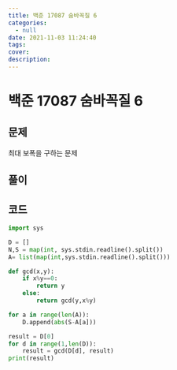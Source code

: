 ```yaml
---
title: 백준 17087 숨바꼭질 6
categories:
  - null
date: 2021-11-03 11:24:40
tags:
cover:
description:
---
```

<!-- 
튜토리얼, 하우 투 가이드, 설명 ,레퍼런스 
https://documentation.divio.com/tutorials/
-->
# 백준 17087 숨바꼭질 6
## 문제

최대 보폭을 구하는 문제

## 풀이

## 코드

```PYTHON
import sys

D = []
N,S = map(int, sys.stdin.readline().split())
A= list(map(int,sys.stdin.readline().split()))

def gcd(x,y):
    if x%y==0:
        return y
    else:
        return gcd(y,x%y)

for a in range(len(A)):
    D.append(abs(S-A[a]))

result = D[0]
for d in range(1,len(D)):
    result = gcd(D[d], result)
print(result)
```
